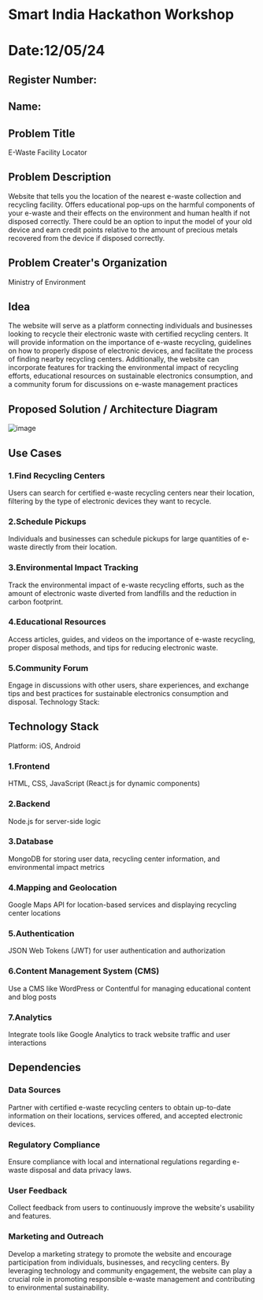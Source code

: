 # Smart India Hackathon Workshop
# Date:12/05/24
## Register Number:
## Name:
## Problem Title
E-Waste Facility Locator
## Problem Description
Website that tells you the location of the nearest e-waste collection and recycling facility. Offers educational pop-ups on the harmful components of your e-waste and their effects on the environment and human health if not disposed correctly. There could be an option to input the model of your old device and earn credit points relative to the amount of precious metals recovered from the device if disposed correctly.
## Problem Creater's Organization
Ministry of Environment

## Idea

The website will serve as a platform connecting individuals and businesses looking to recycle their electronic waste with certified recycling centers. It will provide information on the importance of e-waste recycling, guidelines on how to properly dispose of electronic devices, and facilitate the process of finding nearby recycling centers. Additionally, the website can incorporate features for tracking the environmental impact of recycling efforts, educational resources on sustainable electronics consumption, and a community forum for discussions on e-waste management practices


## Proposed Solution / Architecture Diagram

![image](https://github.com/Naveenkumarvedarajan/SIHPS/assets/147140428/d9027f31-2430-4006-b64c-926a7d7aa50a)


## Use Cases
### 1.Find Recycling Centers
Users can search for certified e-waste recycling centers near their location, filtering by the type of electronic devices they want to recycle.

### 2.Schedule Pickups
Individuals and businesses can schedule pickups for large quantities of e-waste directly from their location.

### 3.Environmental Impact Tracking
Track the environmental impact of e-waste recycling efforts, such as the amount of electronic waste diverted from landfills and the reduction in carbon footprint.

### 4.Educational Resources
Access articles, guides, and videos on the importance of e-waste recycling, proper disposal methods, and tips for reducing electronic waste.

### 5.Community Forum
Engage in discussions with other users, share experiences, and exchange tips and best practices for sustainable electronics consumption and disposal. Technology Stack:

## Technology Stack
Platform: iOS, Android

### 1.Frontend
HTML, CSS, JavaScript (React.js for dynamic components)

### 2.Backend
Node.js for server-side logic

### 3.Database
MongoDB for storing user data, recycling center information, and environmental impact metrics

### 4.Mapping and Geolocation
Google Maps API for location-based services and displaying recycling center locations

### 5.Authentication
JSON Web Tokens (JWT) for user authentication and authorization

### 6.Content Management System (CMS)
Use a CMS like WordPress or Contentful for managing educational content and blog posts

### 7.Analytics
Integrate tools like Google Analytics to track website traffic and user interactions

## Dependencies
### Data Sources
Partner with certified e-waste recycling centers to obtain up-to-date information on their locations, services offered, and accepted electronic devices.

### Regulatory Compliance
Ensure compliance with local and international regulations regarding e-waste disposal and data privacy laws.

### User Feedback
Collect feedback from users to continuously improve the website's usability and features.

### Marketing and Outreach
Develop a marketing strategy to promote the website and encourage participation from individuals, businesses, and recycling centers. By leveraging technology and community engagement, the website can play a crucial role in promoting responsible e-waste management and contributing to environmental sustainability.
